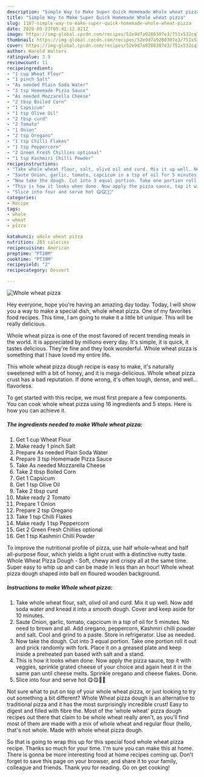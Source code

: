 ```yaml
---
description: "Simple Way to Make Super Quick Homemade Whole wheat pizza"
title: "Simple Way to Make Super Quick Homemade Whole wheat pizza"
slug: 1107-simple-way-to-make-super-quick-homemade-whole-wheat-pizza
date: 2020-05-23T05:41:12.821Z
image: https://img-global.cpcdn.com/recipes/52e9d7a9280307e3/751x532cq70/whole-wheat-pizza-recipe-main-photo.jpg
thumbnail: https://img-global.cpcdn.com/recipes/52e9d7a9280307e3/751x532cq70/whole-wheat-pizza-recipe-main-photo.jpg
cover: https://img-global.cpcdn.com/recipes/52e9d7a9280307e3/751x532cq70/whole-wheat-pizza-recipe-main-photo.jpg
author: Harold Walters
ratingvalue: 3.9
reviewcount: 11
recipeingredient:
- "1 cup Wheat Flour"
- "1 pinch Salt"
- "As needed Plain Soda Water"
- "3 tsp Homemade Pizza Sauce"
- "As needed Mozzarella Cheese"
- "2 tbsp Boiled Corn"
- "1 Capsicum"
- "1 tsp Olive Oil"
- "2 tbsp curd"
- "2 Tomato"
- "1 Onion"
- "2 tsp Oregano"
- "1 tsp Chilli Flakes"
- "1 tsp Peppercorn"
- "2 Green Fresh Chillies optional"
- "1 tsp Kashmiri Chilli Powder"
recipeinstructions:
- "Take whole wheat flour, salt, olivd oil and curd. Mix it up well. Now add soda water and knead it into a smooth dough. Cover and keep aside for 10 minutes."
- "Saute Onion, garlic, tomato, capcicum in a tsp of oil for 5 minutes. No need to brown and all. Add oregano, peppercorn, Kashmiri chilli powder and salt. Cool and grind to a paste. Store in refrigerator. Use as needed."
- "Now take the dough. Cut into 3 equal portion. Take one portion roll it out and prick randomly with fork. Place it on a greased plate and keep inside a preheated pan based with salt and a stand."
- "This is how it looks when done. Now apply the pizza sauce, top it with veggies, sprinkle grated cheese of your choice and again heat it in the same pan until cheese melts. Sprinkle oregano and cheese flakes. Done."
- "Slice into four and serve hot 😋😋👩‍🍳"
categories:
- Recipe
tags:
- whole
- wheat
- pizza

katakunci: whole wheat pizza 
nutrition: 263 calories
recipecuisine: American
preptime: "PT20M"
cooktime: "PT39M"
recipeyield: "2"
recipecategory: Dessert

---
```



![Whole wheat pizza](https://img-global.cpcdn.com/recipes/52e9d7a9280307e3/751x532cq70/whole-wheat-pizza-recipe-main-photo.jpg)

Hey everyone, hope you're having an amazing day today. Today, I will show you a way to make a special dish, whole wheat pizza. One of my favorites food recipes. This time, I am going to make it a little bit unique. This will be really delicious.

Whole wheat pizza is one of the most favored of recent trending meals in the world. It is appreciated by millions every day. It's simple, it is quick, it tastes delicious. They're fine and they look wonderful. Whole wheat pizza is something that I have loved my entire life.

This whole wheat pizza dough recipe is easy to make, it&#39;s naturally sweetened with a bit of honey, and it is mega-delicious. Whole wheat pizza crust has a bad reputation. If done wrong, it&#39;s often tough, dense, and well… flavorless.


To get started with this recipe, we must first prepare a few components. You can cook whole wheat pizza using 16 ingredients and 5 steps. Here is how you can achieve it.

<!--inarticleads1-->

##### The ingredients needed to make Whole wheat pizza:

1. Get 1 cup Wheat Flour
1. Make ready 1 pinch Salt
1. Prepare As needed Plain Soda Water
1. Prepare 3 tsp Homemade Pizza Sauce
1. Take As needed Mozzarella Cheese
1. Take 2 tbsp Boiled Corn
1. Get 1 Capsicum
1. Get 1 tsp Olive Oil
1. Take 2 tbsp curd
1. Make ready 2 Tomato
1. Prepare 1 Onion
1. Prepare 2 tsp Oregano
1. Take 1 tsp Chilli Flakes
1. Make ready 1 tsp Peppercorn
1. Get 2 Green Fresh Chillies optional
1. Get 1 tsp Kashmiri Chilli Powder


To improve the nutritional profile of pizza, use half whole-wheat and half all-purpose flour, which yields a light crust with a distinctive nutty taste. Whole Wheat Pizza Dough - Soft, chewy and crispy all at the same time. Super easy to whip up and can be made in less than an hour! Whole wheat pizza dough shaped into ball on floured wooden background. 

<!--inarticleads2-->

##### Instructions to make Whole wheat pizza:

1. Take whole wheat flour, salt, olivd oil and curd. Mix it up well. Now add soda water and knead it into a smooth dough. Cover and keep aside for 10 minutes.
1. Saute Onion, garlic, tomato, capcicum in a tsp of oil for 5 minutes. No need to brown and all. Add oregano, peppercorn, Kashmiri chilli powder and salt. Cool and grind to a paste. Store in refrigerator. Use as needed.
1. Now take the dough. Cut into 3 equal portion. Take one portion roll it out and prick randomly with fork. Place it on a greased plate and keep inside a preheated pan based with salt and a stand.
1. This is how it looks when done. Now apply the pizza sauce, top it with veggies, sprinkle grated cheese of your choice and again heat it in the same pan until cheese melts. Sprinkle oregano and cheese flakes. Done.
1. Slice into four and serve hot 😋😋👩‍🍳


Not sure what to put on top of your whole wheat pizza, or just looking to try out something a bit different? Whole Wheat pizza dough is an alternative to traditional pizza and it has the most surprisingly incredible crust! Easy to digest and filled with fibre the. Most of the &#39;whole wheat&#39; pizza dough recipes out there that claim to be whole wheat really aren&#39;t, as you&#39;ll find most of them are made with a mix of whole wheat and regular flour (hello, that&#39;s not whole. Made with whole wheat pizza dough. 

So that is going to wrap this up for this special food whole wheat pizza recipe. Thanks so much for your time. I'm sure you can make this at home. There is gonna be more interesting food at home recipes coming up. Don't forget to save this page on your browser, and share it to your family, colleague and friends. Thank you for reading. Go on get cooking!
